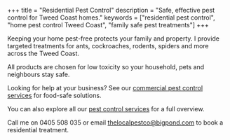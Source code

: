 +++
title = "Residential Pest Control"
description = "Safe, effective pest control for Tweed Coast homes."
keywords = ["residential pest control", "home pest control Tweed Coast", "family safe pest treatments"]
+++

Keeping your home pest-free protects your family and property. I provide targeted treatments for ants, cockroaches, rodents, spiders and more across the Tweed Coast.

All products are chosen for low toxicity so your household, pets and neighbours stay safe.

Looking for help at your business? See our [commercial pest control services](/commercial-pest-control/) for food-safe solutions.

You can also explore all our [pest control services](/services/) for a full overview.

Call me on 0405 508 035 or email thelocalpestco@bigpond.com to book a residential treatment.
